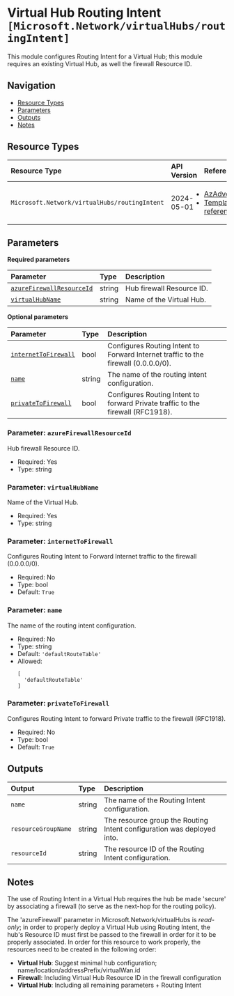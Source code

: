 # Virtual Hub Routing Intent `[Microsoft.Network/virtualHubs/routingIntent]`

This module configures Routing Intent for a Virtual Hub; this module requires an existing Virtual Hub, as well the firewall Resource ID.

## Navigation

- [Resource Types](#Resource-Types)
- [Parameters](#Parameters)
- [Outputs](#Outputs)
- [Notes](#Notes)

## Resource Types

| Resource Type | API Version | References |
| :-- | :-- | :-- |
| `Microsoft.Network/virtualHubs/routingIntent` | 2024-05-01 | <ul style="padding-left: 0px;"><li>[AzAdvertizer](https://www.azadvertizer.net/azresourcetypes/microsoft.network_virtualhubs_routingintent.html)</li><li>[Template reference](https://learn.microsoft.com/en-us/azure/templates/Microsoft.Network/2024-05-01/virtualHubs/routingIntent)</li></ul> |

## Parameters

**Required parameters**

| Parameter | Type | Description |
| :-- | :-- | :-- |
| [`azureFirewallResourceId`](#parameter-azurefirewallresourceid) | string | Hub firewall Resource ID. |
| [`virtualHubName`](#parameter-virtualhubname) | string | Name of the Virtual Hub. |

**Optional parameters**

| Parameter | Type | Description |
| :-- | :-- | :-- |
| [`internetToFirewall`](#parameter-internettofirewall) | bool | Configures Routing Intent to Forward Internet traffic to the firewall (0.0.0.0/0). |
| [`name`](#parameter-name) | string | The name of the routing intent configuration. |
| [`privateToFirewall`](#parameter-privatetofirewall) | bool | Configures Routing Intent to forward Private traffic to the firewall (RFC1918). |

### Parameter: `azureFirewallResourceId`

Hub firewall Resource ID.

- Required: Yes
- Type: string

### Parameter: `virtualHubName`

Name of the Virtual Hub.

- Required: Yes
- Type: string

### Parameter: `internetToFirewall`

Configures Routing Intent to Forward Internet traffic to the firewall (0.0.0.0/0).

- Required: No
- Type: bool
- Default: `True`

### Parameter: `name`

The name of the routing intent configuration.

- Required: No
- Type: string
- Default: `'defaultRouteTable'`
- Allowed:
  ```Bicep
  [
    'defaultRouteTable'
  ]
  ```

### Parameter: `privateToFirewall`

Configures Routing Intent to forward Private traffic to the firewall (RFC1918).

- Required: No
- Type: bool
- Default: `True`

## Outputs

| Output | Type | Description |
| :-- | :-- | :-- |
| `name` | string | The name of the Routing Intent configuration. |
| `resourceGroupName` | string | The resource group the Routing Intent configuration was deployed into. |
| `resourceId` | string | The resource ID of the Routing Intent configuration. |

## Notes

The use of Routing Intent in a Virtual Hub requires the hub be made 'secure' by associating a firewall (to serve as the next-hop for the routing policy).

The 'azureFirewall' parameter in Microsoft.Network/virtualHubs is *read-only*; in order to properly deploy a Virtual Hub using Routing Intent, the hub's Resource ID must first be passed to the firewall in order for it to be properly associated. In order for this resource to work properly, the resources need to be created in the following order:

- **Virtual Hub**: Suggest minimal hub configuration; name/location/addressPrefix/virtualWan.id
- **Firewall**: Including Virtual Hub Resource ID in the firewall configuration
- **Virtual Hub**: Including all remaining parameters + Routing Intent
